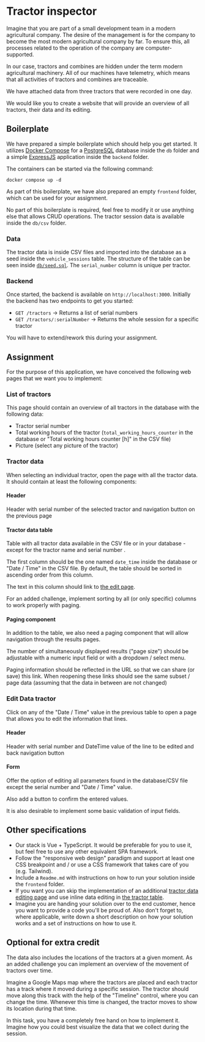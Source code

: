 # Tractor inspector

Imagine that you are part of a small development team in a modern agricultural company. The desire of the management is for the company to become the most modern agricultural company by far. To ensure this, all processes related to the operation of the company are computer-supported.

In our case, tractors and combines are hidden under the term modern agricultural machinery. All of our machines have telemetry, which means that all activities of tractors and combines are traceable.

We have attached data from three tractors that were recorded in one day.

We would like you to create a website that will provide an overview of all tractors, their data and its editing.

## Boilerplate

We have prepared a simple boilerplate which should help you get started. It utilizes [Docker Compose](https://docs.docker.com/compose/) for a [PostgreSQL](https://www.postgresql.org/) database inside the `db` folder and a simple [ExpressJS](https://expressjs.com/) application inside the `backend` folder.

The containers can be started via the following command:

```
docker compose up -d
```

As part of this boilerplate, we have also prepared an empty `frontend` folder, which can be used for your assignment.

No part of this boilerplate is required, feel free to modify it or use anything else that allows CRUD operations. The tractor session data is available inside the `db/csv` folder.

### Data

The tractor data is inside CSV files and imported into the database as a seed inside the `vehicle_sessions` table. The structure of the table can be seen inside [`db/seed.sql`](db/seed.sql). The `serial_number` column is unique per tractor.

### Backend

Once started, the backend is available on `http://localhost:3000`. Initially the backend has two endpoints to get you started:

- `GET /tractors` -> Returns a list of serial numbers
- `GET /tractors/:serialNumber` -> Returns the whole session for a specific tractor

You will have to extend/rework this during your assignment.

## Assignment

For the purpose of this application, we have conceived the following web pages that we want you to implement:

### List of tractors

This page should contain an overview of all tractors in the database with the following data:

- Tractor serial number
- Total working hours of the tractor (`total_working_hours_counter` in the database or "Total working hours counter [h]" in the CSV file)
- Picture (select any picture of the tractor)

### Tractor data

When selecting an individual tractor, open the page with all the tractor data. It should contain at least the following components:

#### Header

Header with serial number of the selected tractor and navigation button on the previous page

#### Tractor data table

Table with all tractor data available in the CSV file or in your database - except for the tractor name and serial number .

The first column should be the one named `date_time` inside the database or "Date / Time" in the CSV file. By default, the table should be sorted in ascending order from this column.

The text in this column should link to [the edit page](#edit-data-tractor).

For an added challenge, implement sorting by all (or only specific) columns to work properly with paging.

#### Paging component

In addition to the table, we also need a paging component that will allow navigation through the results pages.

The number of simultaneously displayed results ("page size") should be adjustable with a numeric input field or with a dropdown / select menu.

Paging information should be reflected in the URL so that we can share (or save) this link. When reopening these links should see the same subset / page data (assuming that the data in between are not changed)

### Edit Data tractor

Click on any of the "Date / Time" value in the previous table to open a page that allows you to edit the information that lines.

#### Header

Header with serial number and DateTime value of the line to be edited and back navigation button

#### Form

Offer the option of editing all parameters found in the database/CSV file except the serial number and "Date / Time" value.

Also add a button to confirm the entered values.

It is also desirable to implement some basic validation of input fields.

## Other specifications

- Our stack is Vue + TypeScript. It would be preferable for you to use it, but feel free to use any other equivalent SPA framework.
- Follow the "responsive web design" paradigm and support at least one CSS breakpoint
and / or use a CSS framework that takes care of you (e.g. Tailwind).
- Include a `Readme.md` with instructions on how to run your solution inside the `frontend` folder.
- If you want you can skip the implementation of an additional [tractor data editing page](#edit-data-tractor)
and use inline data editing in [the tractor table](#tractor-data-table).
- Imagine you are handing your solution over to the end customer, hence you want to provide a code you'll be proud of. Also don't forget to, where applicable, write down a short description on how your solution works and a set of instructions on how to use it.

## Optional for extra credit

The data also includes the locations of the tractors at a given moment. As an added challenge you can implement an overview of the movement of tractors over time.

Imagine a Google Maps map where the tractors are placed and each tractor has a track where it moved during a specific session. The tractor should move along this track with the help of the "Timeline" control, where you can change the time. Whenever this time is changed, the tractor moves to show its location during that time.

In this task, you have a completely free hand on how to implement it. Imagine how you could best visualize the data that we collect during the session.
